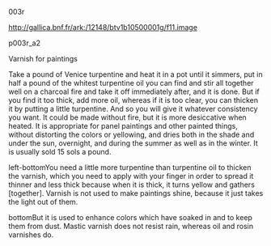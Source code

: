 003r

http://gallica.bnf.fr/ark:/12148/btv1b10500001g/f11.image

p003r_a2

Varnish for paintings

Take a pound of Venice turpentine and heat it in a pot until it simmers, put in half a pound of the whitest turpentine oil you can find and stir all together well on a charcoal fire and take it off immediately after, and it is done. But if you find it too thick, add more oil, whereas if it is too clear, you can thicken it by putting a little turpentine. And so you will give it whatever consistency you want. It could be made without fire, but it is more desiccative when heated. It is appropriate for panel paintings and other painted things, without distorting the colors or yellowing, and dries both in the shade and under the sun, overnight, and during the summer as well as in the winter. It is usually sold 15 sols a pound.

left-bottomYou need a little more turpentine than turpentine oil to thicken the varnish, which you need to apply with your finger in order to spread it thinner and less thick because when it is thick, it turns yellow and gathers [together]. Varnish is not used to make paintings shine, because it just takes the light out of them.

bottomBut it is used to enhance colors which have soaked in and to keep them from dust. Mastic varnish does not resist rain, whereas oil and rosin varnishes do.
